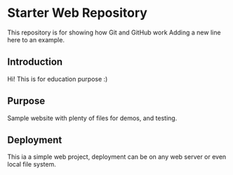 # Starter Web Repository

This repository is for showing how Git and GitHub work
Adding a new line here to an example.

## Introduction

Hi! This is for education purpose :)

## Purpose

Sample website with plenty of files for demos, and testing.

## Deployment

This ia a simple web project, deployment can be on any web server or even local file system.

